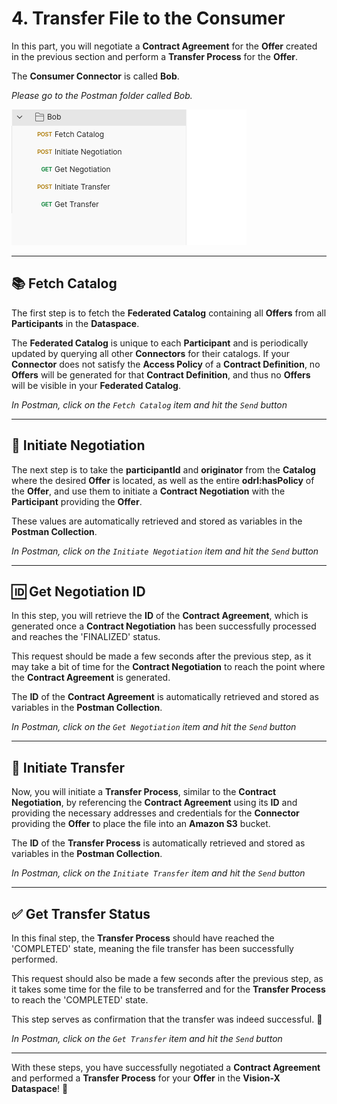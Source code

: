 # 4. Transfer File to the Consumer

In this part, you will negotiate a **Contract Agreement** for the **Offer** created in the previous section and perform a **Transfer Process** for the **Offer**.

The **Consumer Connector** is called **Bob**.

*Please go to the Postman folder called Bob.*

![bob.png](../../img/bob.png)

---

## 📚 Fetch Catalog

The first step is to fetch the **Federated Catalog** containing all **Offers** from all **Participants** in the **Dataspace**.

The **Federated Catalog** is unique to each **Participant** and is periodically updated by querying all other **Connectors** for their catalogs. If your **Connector** does not satisfy the **Access Policy** of a **Contract Definition**, no **Offers** will be generated for that **Contract Definition**, and thus no **Offers** will be visible in your **Federated Catalog**.

*In Postman, click on the `Fetch Catalog` item and hit the `Send` button*

---

## 🤝 Initiate Negotiation

The next step is to take the **participantId** and **originator** from the **Catalog** where the desired **Offer** is located, as well as the entire **odrl:hasPolicy** of the **Offer**, and use them to initiate a **Contract Negotiation** with the **Participant** providing the **Offer**.

These values are automatically retrieved and stored as variables in the **Postman Collection**.

*In Postman, click on the `Initiate Negotiation` item and hit the `Send` button*

---

## 🆔 Get Negotiation ID

In this step, you will retrieve the **ID** of the **Contract Agreement**, which is generated once a **Contract Negotiation** has been successfully processed and reaches the 'FINALIZED' status.

This request should be made a few seconds after the previous step, as it may take a bit of time for the **Contract Negotiation** to reach the point where the **Contract Agreement** is generated.

The **ID** of the **Contract Agreement** is automatically retrieved and stored as variables in the **Postman Collection**.

*In Postman, click on the `Get Negotiation` item and hit the `Send` button*

---

## 🚀 Initiate Transfer

Now, you will initiate a **Transfer Process**, similar to the **Contract Negotiation**, by referencing the **Contract Agreement** using its **ID** and providing the necessary addresses and credentials for the **Connector** providing the **Offer** to place the file into an **Amazon S3** bucket.

The **ID** of the **Transfer Process** is automatically retrieved and stored as variables in the **Postman Collection**.

*In Postman, click on the `Initiate Transfer` item and hit the `Send` button*

---

## ✅ Get Transfer Status

In this final step, the **Transfer Process** should have reached the 'COMPLETED' state, meaning the file transfer has been successfully performed.

This request should also be made a few seconds after the previous step, as it takes some time for the file to be transferred and for the **Transfer Process** to reach the 'COMPLETED' state.

This step serves as confirmation that the transfer was indeed successful. 🎉

*In Postman, click on the `Get Transfer` item and hit the `Send` button*

---

With these steps, you have successfully negotiated a **Contract Agreement** and performed a **Transfer Process** for your **Offer** in the **Vision-X Dataspace**! 🎊
